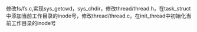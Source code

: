 修改fs/fs.c,实现sys_getcwd，sys_chdir，修改thread/thread.h，在task_struct中添加当前工作目录的inode号，修改thread/thread.c，在init_thread中初始化当前工作目录的inode号